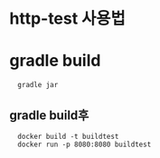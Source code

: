 # http-test 사용법

# gradle build 
      gradle jar 

## gradle build후 
      docker build -t buildtest    
      docker run -p 8080:8080 buildtest   
      
  
  
